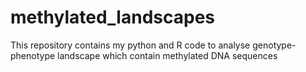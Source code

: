 # methylated_landscapes
This repository contains my python and R code to analyse genotype-phenotype landscape which contain methylated DNA sequences
